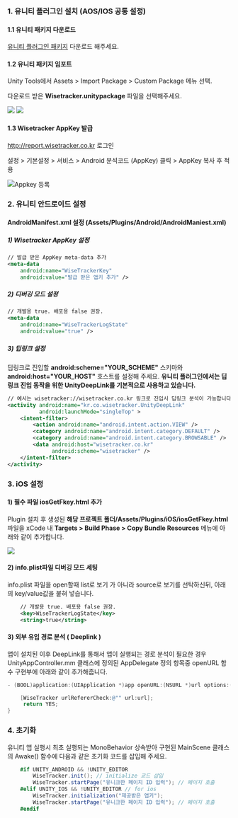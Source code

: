 ### 1. 유니티 플러그인 설치 (AOS/IOS 공통 설정)

#### 1.1 유니티 패키지 다운로드
[유니티 플러그인 패키지](https://github.com/WisetrackerTechteam/Tracker-unity-package) 다운로드 해주세요.

#### 1.2 유니티 패키지 임포트
Unity Tools에서 Assets > Import Package > Custom Package 메뉴 선택.

다운로드 받은 **Wisetracker.unitypackage** 파일을 선택해주세요.

![](http://www.wisetracker.co.kr/wp-content/uploads/2019/08/unity_menu.png)
![](http://www.wisetracker.co.kr/wp-content/uploads/2019/08/unity_file.png)

#### 1.3 Wisetracker AppKey 발급

http://report.wisetracker.co.kr 로그인

설정 > 기본설정 > 서비스 > Android 분석코드 (AppKey) 클릭 > AppKey 복사 후 적용

![Appkey 등록](https://dzf8vqv24eqhg.cloudfront.net/userfiles/6274/8379/ckfinder/images/016.png?dc=201702100857-66 "Appkey 등록")

### 2. 유니티 안드로이드 설정

####  AndroidManifest.xml 설정 (Assets/Plugins/Android/AndroidManiest.xml)

##### 1) Wisetracker AppKey 설정

```xml
// 발급 받은 AppKey meta-data 추가
<meta-data
	android:name="WiseTrackerKey"
	android:value="발급 받은 앱키 추가" />
```

##### 2) 디버깅 모드 설정

```xml
// 개발용 true. 배포용 false 권장.
<meta-data
	android:name="WiseTrackerLogState"
	android:value="true" /> 
```

##### 3) 딥링크 설정

딥링크로 진입할 **android:scheme="YOUR_SCHEME"** 스키마와 **android:host="YOUR_HOST"** 호스트를 설정해 주세요. 
**유니티 플러그인에서는 딥링크 진입 동작을 위한 UnityDeepLink를 기본적으로 사용하고 있습니다.**
              
```xml
// 예시는 wisetracker://wisetracker.co.kr 링크로 진입시 딥링크 분석이 가능합니다.
<activity android:name="kr.co.wisetracker.UnityDeepLink" 
          android:launchMode="singleTop" >
    <intent-filter>
        <action android:name="android.intent.action.VIEW" />
        <category android:name="android.intent.category.DEFAULT" />
        <category android:name="android.intent.category.BROWSABLE" />
        <data android:host="wisetracker.co.kr"
              android:scheme="wisetracker" />
    </intent-filter>
</activity>
```

 
### 3. iOS 설정

#### 1) 필수 파일 iosGetFkey.html 추가
Plugin 설치 후 생성된 **해당 프로젝트 폴더/Assets/Plugins/iOS/iosGetFkey.html**  파일을 xCode 내
**Targets > Build Phase > Copy Bundle Resources** 메뉴에 아래와 같이 추가합니다.

![](http://www.wisetracker.co.kr/wp-content/uploads/2020/01/unity_iosGetFkey.png)

#### 2) info.plist파일 디버깅 모드 세팅
info.plist 파일을 open할때 list로 보기 가 아니라 source로 보기를 선탁하신뒤, 아래의 key/value값을 붙혀 넣습니다.

```xml
	// 개발용 true. 배포용 false 권장.
    <key>WiseTrackerLogState</key>
    <string>true</string>
```

#### 3) 외부 유입 경로 분석 ( Deeplink )
앱이 설치된 이후 DeepLink를 통해서 앱이 실행되는 경로 분석이 필요한 경우 
UnityAppController.mm 클래스에 정의된 AppDelegate 정의 항목중 openURL 함수 구현부에 아래와 같이 추가해줍니다.

```Objective-C
- (BOOL)application:(UIApplication *)app openURL:(NSURL *)url options:(NSDictionary<UIApplicationOpenURLOptionsKey,id> *)options {

    [WiseTracker urlRefererCheck:@"" url:url];
     return YES;
}
```

### 4. 초기화
유니티 앱 실행시 최초 실행되는 MonoBehavior 상속받아 구현된 MainScene 클래스의 Awake() 함수에 다음과 같은 초기화 코드를 삽입해 주세요.

```c#
	#if UNITY_ANDROID && !UNITY_EDITOR
		WiseTracker.init(); // initialize 코드 삽입
		WiseTracker.startPage("유니크한 페이지 ID 입력"); // 페이지 호출           
	#elif UNITY_IOS && !UNITY_EDITOR // for ios
		WiseTracker.initialization("제공받은 앱키");
		WiseTracker.startPage("유니크한 페이지 ID 입력"); // 페이지 호출  
	#endif
```

